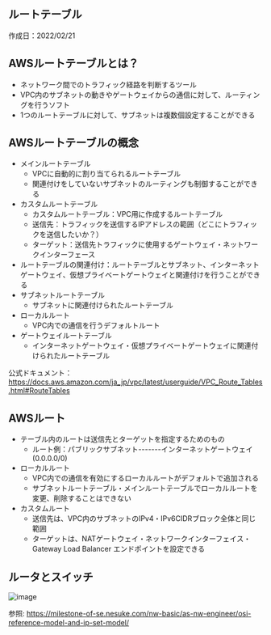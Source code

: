 ## ルートテーブル
作成日：2022/02/21

## AWSルートテーブルとは？
- ネットワーク間でのトラフィック経路を判断するツール
- VPC内のサブネットの動きやゲートウェイからの通信に対して、ルーティングを行うソフト
- 1つのルートテーブルに対して、サブネットは複数個設定することができる


## AWSルートテーブルの概念
- メインルートテーブル 
  - VPCに自動的に割り当てられるルートテーブル
  - 関連付けをしていないサブネットのルーティングも制御することができる
- カスタムルートテーブル
  - カスタムルートテーブル：VPC用に作成するルートテーブル
  - 送信先：トラフィックを送信するIPアドレスの範囲（どこにトラフィックを送信したいか？）
  - ターゲット：送信先トラフィックに使用するゲートウェイ・ネットワークインターフェース
- ルートテーブルの関連付け：ルートテーブルとサブネット、インターネットゲートウェイ、仮想プライベートゲートウェイと関連付けを行うことができる
- サブネットルートテーブル
  - サブネットに関連付けられたルートテーブル
- ローカルルート
  - VPC内での通信を行うデフォルトルート
- ゲートウェイルートテーブル
  - インターネットゲートウェイ・仮想プライベートゲートウェイに関連付けられたルートテーブル

公式ドキュメント：https://docs.aws.amazon.com/ja_jp/vpc/latest/userguide/VPC_Route_Tables.html#RouteTables

## AWSルート
- テーブル内のルートは送信先とターゲットを指定するためのもの
  - ルート例：パブリックサブネット-------インターネットゲートウェイ(0.0.0.0/0)
- ローカルルート
  - VPC内での通信を有効にするローカルルートがデフォルトで追加される
  - サブネットルートテーブル・メインルートテーブルでローカルルートを変更、削除することはできない
- カスタムルート
  - 送信先は、VPC内のサブネットのIPv4・IPv6CIDRブロック全体と同じ範囲
  - ターゲットは、NATゲートウェイ・ネットワークインターフェイス・Gateway Load Balancer エンドポイントを設定できる

## ルータとスイッチ
![image](https://user-images.githubusercontent.com/47252405/156005133-ecc3a82e-8a45-4a23-9c8b-8d6af1fce64a.png)

参照: https://milestone-of-se.nesuke.com/nw-basic/as-nw-engineer/osi-reference-model-and-ip-set-model/


